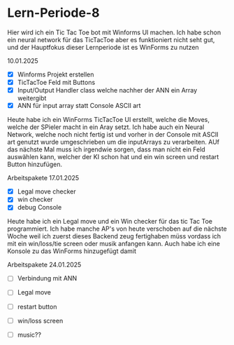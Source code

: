 # Lern-Periode-8

Hier wird ich ein Tic Tac Toe bot mit Winforms UI machen.
Ich habe schon ein neural network für das TicTacToe aber es funktioniert nicht seht gut, und der Hauptfokus dieser Lernperiode ist es WinForms zu nutzen



10.01.2025
- [x] Winforms Projekt erstellen
- [x] TicTacToe Feld mit Buttons
- [x] Input/Output Handler class welche nachher der ANN ein Array weitergibt
- [x] ANN für input array statt Console ASCII art 

Heute habe ich ein WinForms TicTacToe UI erstellt, welche die Moves, welche der SPieler macht in ein Aray setzt. Ich habe auch ein Neural Network, welche noch nicht fertig ist und vorher in der Console mit ASCII art genutzt wurde umgeschrieben um die inputArrays zu verarbeiten. AUf das nächste Mal muss ich irgendwie sorgen, dass man nicht ein Feld auswählen kann, welcher der KI schon hat und ein win screen und restart Button hinzufügen.

Arbeitspakete 17.01.2025
- [x] Legal move checker
- [x] win checker
- [x] debug Console

Heute habe ich ein Legal move und ein Win checker für das tic Tac Toe programmiert. Ich habe manche AP's von heute verschoben auf die nächste Woche weil ich zuerst dieses Backend zeug fertighaben müss vordass ich mit ein win/loss/tie screen oder musik anfangen kann. Auch habe ich eine Konsole zu das WinForms hinzugefügt damit 

Arbeitspakete 24.01.2025
- [ ] Verbindung mit ANN
- [ ] Legal move  
- [ ] restart button
- [ ] win/loss screen

- [ ] music??
      

